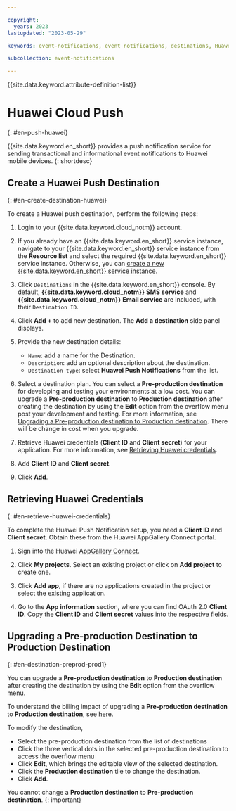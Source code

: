```yaml
---

copyright:
  years: 2023
lastupdated: "2023-05-29"

keywords: event-notifications, event notifications, destinations, Huawei

subcollection: event-notifications

---
```


{{site.data.keyword.attribute-definition-list}}

# Huawei Cloud Push
{: #en-push-huawei}

{{site.data.keyword.en_short}} provides a push notification service for sending transactional and informational event notifications to Huawei mobile devices.
{: shortdesc}

## Create a Huawei Push Destination
{: #en-create-destination-huawei}

To create a Huawei push destination, perform the following steps:

1. Login to your {{site.data.keyword.cloud_notm}} account.

1. If you already have an {{site.data.keyword.en_short}} service instance, navigate to your {{site.data.keyword.en_short}} service instance from the **Resource list** and select the required {{site.data.keyword.en_short}} service instance. Otherwise, you can [create a new {{site.data.keyword.en_short}} service instance](/docs/event-notifications?topic=event-notifications-en-create-en-instance).

1. Click `Destinations` in the {{site.data.keyword.en_short}} console. By default, **{{site.data.keyword.cloud_notm}} SMS service** and **{{site.data.keyword.cloud_notm}} Email service** are included, with their `Destination ID`.

1. Click **Add +** to add new destination. The **Add a destination** side panel displays.

1. Provide the new destination details:
   - `Name`: add a name for the Destination.
   - `Description`: add an optional description about the destination.
   - `Destination type`: select **Huawei Push Notifications** from the list.

1.  Select a destination plan. You can select a **Pre-production destination** for developing and testing your environments at a low cost. You can upgrade a **Pre-production destination** to **Production destination** after creating the destination by using the **Edit** option from the overflow menu post your development and testing. For more information, see [Upgrading a Pre-production destination to Production destination](#en-destination-preprod-prod1). There will be change in cost when you upgrade.

1. Retrieve Huawei credentials (**Client ID** and **Client secret**) for your application. For more information, see [Retrieving Huawei credentials](#en-retrieve-huawei-credentials).

1. Add **Client ID** and **Client secret**.

1. Click **Add**.

## Retrieving Huawei Credentials
{: #en-retrieve-huawei-credentials}

To complete the Huawei Push Notification setup, you need a **Client ID** and **Client secret**. Obtain these from the Huawei AppGallery Connect portal.

1. Sign into the Huawei [AppGallery Connect](https://developer.huawei.com/consumer/en/service/josp/agc/index.html#/).

1. Click **My projects**. Select an existing project or click on **Add project** to create one.

1. Click **Add app**, if there are no applications created in the project or select the existing application.

1. Go to the **App information** section, where you can find OAuth 2.0 **Client ID**. Copy the **Client ID** and **Client secret** values into the respective fields.

## Upgrading a Pre-production Destination to Production Destination
{: #en-destination-preprod-prod1}

You can upgrade a **Pre-production destination** to **Production destination** after creating the destination by using the **Edit** option from the overflow menu.

To understand the billing impact of upgrading a **Pre-production destination** to **Production destination**, see [here](/docs/event-notifications?topic=event-notifications-en-destinations-push#en-destinations-push-charge-preprod-to-prod).

To modify the destination,
- Select the pre-production destination from the list of destinations
- Click the three vertical dots in the selected pre-production destination to access the overflow menu
- Click **Edit**, which brings the editable view of the selected destination.
- Click the **Production destination** tile to change the destination.
- Click **Add**.

You cannot change a **Production destination** to **Pre-production destination**.
{: important}

